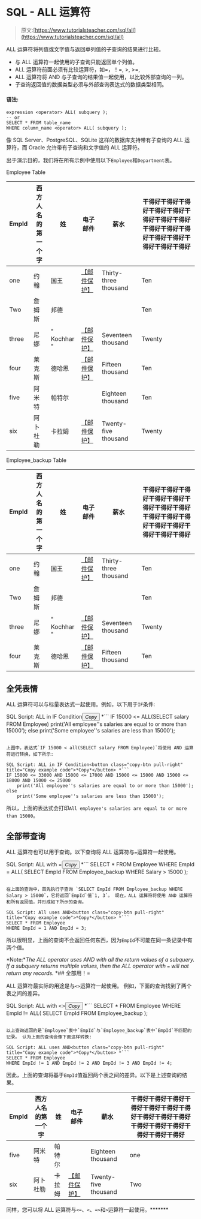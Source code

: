 # SQL - ALL 运算符

> 原文:[https://www.tutorialsteacher.com/sql/all](https://www.tutorialsteacher.com/sql/all)

ALL 运算符将列值或文字值与返回单列值的子查询的结果进行比较。

*   与 ALL 运算符一起使用的子查询只能返回单个列值。
*   ALL 运算符前面必须有比较运算符，如=，！=, >, >=,
*   ALL 运算符将 AND 与子查询的结果值一起使用，以比较外部查询的一列。
*   子查询返回值的数据类型必须与外部查询表达式的数据类型相同。

#### 语法:

```
expression <operator> ALL( subquery );
-- or    
SELECT * FROM table_name
WHERE column_name <operator> ALL( subquery ); 
```

像 SQL Server、PostgreSQL、SQLite 这样的数据库支持带有子查询的 ALL 运算符，而 Oracle 允许带有子查询和文字值的 ALL 运算符。

出于演示目的，我们将在所有示例中使用以下`Employee`和`Department`表。

Employee Table

| EmpId | 西方人名的第一个字 | 姓 | 电子邮件 | 薪水 | 干得好干得好干得好干得好干得好干得好干得好干得好干得好干得好干得好干得好干得好干得好干得好干得好 |
| --- | --- | --- | --- | --- | --- |
| one | 约翰 | 国王 | [【邮件保护】](/cdn-cgi/l/email-protection) | Thirty-three thousand | Ten |
| Two | 詹姆斯 | 邦德 |  |  | Ten |
| three | 尼娜 | " Kochhar " | [【邮件保护】](/cdn-cgi/l/email-protection) | Seventeen thousand | Twenty |
| four | 莱克斯 | 德哈恩 | [【邮件保护】](/cdn-cgi/l/email-protection) | Fifteen thousand | Ten |
| five | 阿米特 | 帕特尔 |  | Eighteen thousand | Ten |
| six | 阿卜杜勒 | 卡拉姆 | [【邮件保护】](/cdn-cgi/l/email-protection) | Twenty-five thousand | Twenty |

Employee_backup Table

| EmpId | 西方人名的第一个字 | 姓 | 电子邮件 | 薪水 | 干得好干得好干得好干得好干得好干得好干得好干得好干得好干得好干得好干得好干得好干得好干得好干得好 |
| --- | --- | --- | --- | --- | --- |
| one | 约翰 | 国王 | [【邮件保护】](/cdn-cgi/l/email-protection) | Thirty-three thousand | Ten |
| Two | 詹姆斯 | 邦德 |  |  | Ten |
| three | 尼娜 | " Kochhar " | [【邮件保护】](/cdn-cgi/l/email-protection) | Seventeen thousand | Twenty |
| four | 莱克斯 | 德哈恩 | [【邮件保护】](/cdn-cgi/l/email-protection) | Fifteen thousand | Ten |

## 全凭表情

ALL 运算符可以与标量表达式一起使用。例如，以下用于`IF`条件:

SQL Script: ALL in IF Condition<button class="copy-btn pull-right" title="Copy example code">*Copy*</button> *```
IF 15000 <=  ALL(SELECT salary FROM Employee)
	print('All employee''s salaries are equal to or more than 15000');
else
	print('Some employee''s salaries are less than 15000'); 
```

上图中，表达式`IF 15000 < all(SELECT salary FROM Employee)`将使用 AND 运算符进行转换，如下所示:

SQL Script: ALL in IF Condition<button class="copy-btn pull-right" title="Copy example code">*Copy*</button> *```
IF 15000 <= 33000 AND 15000 <= 17000 AND 15000 <= 15000 AND 15000 <= 18000 AND 15000 <= 25000
	print('All employee''s salaries are equal to or more than 15000');
else
	print('Some employee''s salaries are less than 15000'); 
```

所以，上面的表达式会打印`All employee's salaries are equal to or more than 15000`。

## 全部带查询

ALL 运算符也可以用于查询。以下查询将 ALL 运算符与`=`运算符一起使用。

SQL Script: ALL with =<button class="copy-btn pull-right" title="Copy example code">*Copy*</button> *```
SELECT * FROM Employee 
WHERE EmpId = ALL(
                    SELECT EmpId FROM Employee_backup 
                    WHERE Salary > 15000
            ); 
```

在上面的查询中，首先执行子查询 `SELECT EmpId FROM Employee_backup WHERE Salary > 15000`，它将返回`EmpId`值`1, 3`。 现在，ALL 运算符将使用 AND 运算符和所有返回值，并形成如下所示的查询。

SQL Script: All uses AND<button class="copy-btn pull-right" title="Copy example code">*Copy*</button> *```
SELECT * FROM Employee 
WHERE EmpId = 1 AND EmpId = 3; 
```

所以很明显，上面的查询不会返回任何东西，因为`EmpId`不可能在同一条记录中有两个值。

*Note:**The ALL operator uses AND with all the return values of a subquery. If a subquery returns multiple values, then the ALL operator with `=` will not return any records.* *## 全部用！=

ALL 运算符最实际的用途是与`<>`运算符一起使用。 例如，下面的查询找到了两个表之间的差异。

SQL Script: ALL with <><button class="copy-btn pull-right" title="Copy example code">*Copy*</button> *```
SELECT * FROM Employee 
WHERE EmpId != ALL(
                    SELECT EmpId FROM Employee_backup 
            ); 
```

以上查询返回的是`Employee`表中`EmpId`与`Employee_backup`表中`EmpId`不匹配的记录。 认为上面的查询会像下面这样转换:

SQL Script: ALL uses AND<button class="copy-btn pull-right" title="Copy example code">*Copy*</button> *```
SELECT * FROM Employee 
WHERE EmpId != 1 AND EmpId != 2 AND EmpId != 3 AND EmpId != 4; 
```

因此，上面的查询将基于`EmpId`值返回两个表之间的差异。以下是上述查询的结果。

| EmpId | 西方人名的第一个字 | 姓 | 电子邮件 | 薪水 | 干得好干得好干得好干得好干得好干得好干得好干得好干得好干得好干得好干得好干得好干得好干得好干得好 |
| --- | --- | --- | --- | --- | --- |
| five | 阿米特 | 帕特尔 |  | Eighteen thousand | one |
| six | 阿卜杜勒 | 卡拉姆 | [【邮件保护】](/cdn-cgi/l/email-protection) | Twenty-five thousand | Two |

同样，您可以将 ALL 运算符与`<=`、`<`、`=>`和`>`运算符一起使用。*******